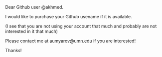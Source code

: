 Dear Github user @akhmed.

I would like to purchase your Github usename if it is available.

(I see that you are not using your account that much and probably 
are not interested in it that much)

Please contact me at aumyarov@umn.edu if you are interested!

Thanks!
